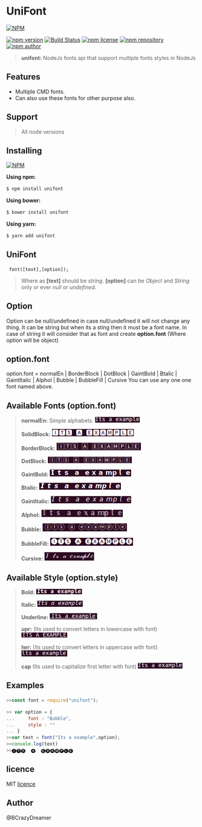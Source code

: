 
# UniFont
[![NPM](https://nodei.co/npm/unifont.png)](https://www.npmjs.org/package/unifont)

[![npm version](https://img.shields.io/npm/v/unifont.svg?style=flat-square)](https://www.npmjs.org/package/unifont)
[![Build Status](https://travis-ci.org/nepsho/unifont.svg?branch=master)](https://travis-ci.org/nepsho/unifont)
[![npm license](https://img.shields.io/static/v1.svg?label=License&message=MIT&color=informational)](https://github.com/nepsho/unifont/blob/master/LICENSE)
[![npm repository](https://img.shields.io/static/v1.svg?label=Repository&message=GitHub&color=yellow)](https://github.com/nepsho/unifont)
[![npm author](https://img.shields.io/static/v1.svg?label=Author&message=bcrazydreamer&color=success)](https://www.npmjs.com/~bcrazydreamer)

>**unifont:** NodeJs fonts api that support multiple fonts styles in NodeJs
## Features
- Multiple CMD fonts.
- Can also use these fonts for other purpose also.

## Support
>All node versions

## Installing
[![NPM](https://nodei.co/npm/unifont.png?mini=true)](https://www.npmjs.org/package/unifont)

**Using npm:**
```bash
$ npm install unifont
```

**Using bower:**

```bash
$ bower install unifont
```

**Using yarn:**

```bash
$ yarn add unifont
```

## UniFont
```
 font([text],[option]);
```
> Where as
>  **[text]** should be *string*.
> **[option]** can be *Object* and *String* only or ever *null* or *undefined*.

## Option
Option can be null/undefined in case null/undefined it will not change any thing. It can be string but when its a sting then it must be a font name.
In case of string it will consider that as font and create **option.font** (Where option will be object)

## option.font
option.font = normalEn | BorderBlock | DotBlock | GaintBold | Btalic | GaintItalic | Alphol | Bubble | BubbleFill | Cursive
You can use any one one font named above.

## Available Fonts (option.font)
> **normalEn:** Simple alphabets. 
![normalEnExample](https://raw.githubusercontent.com/nepsho/nepsho.github.io/master/lib/img/unifont/normalEn_example.png)
>
> **SolidBlock:**
>![SolidBlockExample](https://raw.githubusercontent.com/nepsho/nepsho.github.io/master/lib/img/unifont/SolidBlock_example.png)
>  
> **BorderBlock:**
>![BorderBlockExample](https://raw.githubusercontent.com/nepsho/nepsho.github.io/master/lib/img/unifont/BorderBlock_example.png)
> 
> **DotBlock:**
>![DotBlockExample](https://raw.githubusercontent.com/nepsho/nepsho.github.io/master/lib/img/unifont/DotBlock_example.png)
> 
> **GaintBold:**
>![GaintBoldExample](https://raw.githubusercontent.com/nepsho/nepsho.github.io/master/lib/img/unifont/GaintBold_example.png)
> 
> **Btalic:**
>![BtalicExample](https://raw.githubusercontent.com/nepsho/nepsho.github.io/master/lib/img/unifont/Btalic_example.png)
> 
> **GaintItalic:**
>![GaintItalicExample](https://raw.githubusercontent.com/nepsho/nepsho.github.io/master/lib/img/unifont/GaintItalic_example.png)
> 
>**Alphol:**
>![AlpholExample](https://raw.githubusercontent.com/nepsho/nepsho.github.io/master/lib/img/unifont/Alphol_example.png)
> 
>**Bubble:**
>![BubbleExample](https://raw.githubusercontent.com/nepsho/nepsho.github.io/master/lib/img/unifont/Bubble_example.png)
> 
> **BubbleFill:**
>![BubbleFillExample](https://raw.githubusercontent.com/nepsho/nepsho.github.io/master/lib/img/unifont/BubbleFill_example.png)
> 
> **Cursive:**
>![CursiveExample](https://raw.githubusercontent.com/nepsho/nepsho.github.io/master/lib/img/unifont/Cursive_example.png)


## Available Style (option.style)
>**Bold:**
>![BoldStyleExample](https://raw.githubusercontent.com/nepsho/nepsho.github.io/master/lib/img/unifont/bold_style_examle.png )
>  
>**Italic:**
>![ItalicStyleExample](https://raw.githubusercontent.com/nepsho/nepsho.github.io/master/lib/img/unifont/italic_style_eample.png )
>
>**Underline:**
>![UnderlineStyleExample](https://raw.githubusercontent.com/nepsho/nepsho.github.io/master/lib/img/unifont/underline_example.png)
>
>**upr:**
>(Its used to convert letters in lowercase with font)
>![uprStyleExample](https://raw.githubusercontent.com/nepsho/nepsho.github.io/master/lib/img/unifont/upr_style_example.png)
>
>**lwr:**
>(Its used to convert letters in uppercase with font)
>![lwrStyleExample](https://raw.githubusercontent.com/nepsho/nepsho.github.io/master/lib/img/unifont/lwr_style_example.png)
>
>**cap**
>(Its used to capitalize first letter with font)
>![capStyleExample](https://raw.githubusercontent.com/nepsho/nepsho.github.io/master/lib/img/unifont/cap_style_example.png)
>
  
## Examples

```js
>>const font = require("unifont");
```
```js
>> var option = {
... 	font : "Bubble",
... 	style : ""
... }
>>var text = font("Its a example",option);
>>console.log(text)
>>🅘🅣🅢  🅐  🅔🅧🅐🅜🅟🅛🅔
```
## licence
MIT [licence](https://opensource.org/licenses/MIT)

## Author
@BCrazyDreamer
